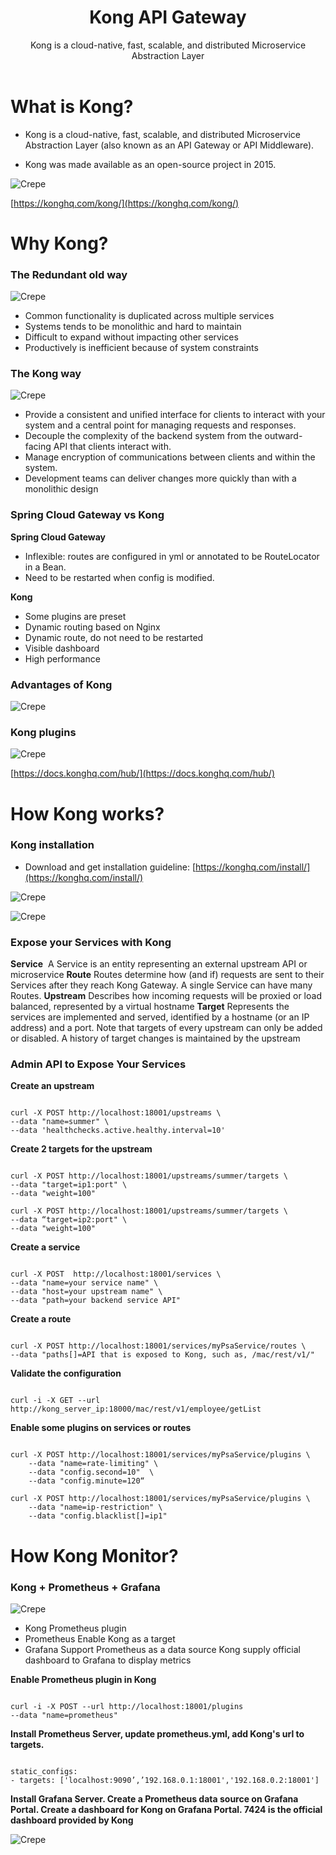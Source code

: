 ﻿---
layout: post
title: Kong API Gateway
subtitle: Kong is a cloud-native, fast, scalable, and distributed Microservice Abstraction Layer
tags: [technology]
comments: true
---
# What is Kong?

  - Kong is a cloud-native, fast, scalable, and distributed Microservice Abstraction Layer (also known as an API Gateway or API Middleware). 

  - Kong was made available as an open-source project in 2015.


![Crepe](/img/kong/p001.png)

[https://konghq.com/kong/](https://konghq.com/kong/)

# Why Kong?

### The Redundant old way
![Crepe](/img/kong/p002.png)

  - Common functionality is duplicated across multiple services
  - Systems tends to be monolithic and hard to maintain
  - Difficult to expand without impacting other services
  - Productively is inefficient because of system constraints

### The Kong way
![Crepe](/img/kong/p003.png)

  - Provide a consistent and unified interface for clients to interact with your system and a central point for managing requests and responses.
  - Decouple the complexity of the backend system from the outward-facing API that clients interact with.
  - Manage encryption of communications between clients and within the system.
  - Development teams can deliver changes more quickly than with a monolithic design

### Spring Cloud Gateway vs Kong

**Spring Cloud Gateway**
  - Inflexible: routes are configured in yml or annotated  to be RouteLocator in a Bean.
   - Need to be restarted when config is modified.


**Kong**
  - Some plugins are preset
  - Dynamic routing based on Nginx
  - Dynamic route, do not need to be restarted
  - Visible dashboard
  - High performance

### Advantages of Kong

  ![Crepe](/img/kong/p009.png)

### Kong plugins

![Crepe](/img/kong/p004.png)

[https://docs.konghq.com/hub/](https://docs.konghq.com/hub/)


# How Kong works?

### Kong installation

  - Download and get installation guideline: [https://konghq.com/install/](https://konghq.com/install/)

  ![Crepe](/img/kong/p005.png)

  ![Crepe](/img/kong/p006.png)

### Expose your Services with Kong

**Service**
 A Service is an entity representing an external upstream API or microservice
**Route**
Routes determine how (and if) requests are sent to their Services after they reach Kong Gateway. A single Service can have many Routes.
**Upstream**
Describes how incoming requests will be proxied or load balanced, represented by a virtual hostname
**Target**
Represents the services are implemented and served, identified by a hostname (or an IP address) and a port. Note that targets of every upstream can only be added or disabled. A history of target changes is maintained by the upstream

### Admin API  to Expose Your Services

**Create an upstream**
~~~

curl -X POST http://localhost:18001/upstreams \
--data "name=summer" \
--data 'healthchecks.active.healthy.interval=10'

~~~

**Create 2 targets for the upstream**
~~~

curl -X POST http://localhost:18001/upstreams/summer/targets \
--data "target=ip1:port" \
--data "weight=100"

curl -X POST http://localhost:18001/upstreams/summer/targets \
--data “target=ip2:port" \
--data "weight=100"

~~~

**Create a service**
~~~

curl -X POST  http://localhost:18001/services \
--data "name=your service name" \
--data "host=your upstream name" \
--data "path=your backend service API"

~~~

**Create a route**
~~~

curl -X POST http://localhost:18001/services/myPsaService/routes \
--data "paths[]=API that is exposed to Kong, such as, /mac/rest/v1/"

~~~

**Validate the configuration**
~~~

curl -i -X GET --url http://kong_server_ip:18000/mac/rest/v1/employee/getList

~~~

**Enable some plugins on services or routes**
~~~

curl -X POST http://localhost:18001/services/myPsaService/plugins \
    --data "name=rate-limiting" \
    --data "config.second=10"  \
    --data "config.minute=120“

curl -X POST http://localhost:18001/services/myPsaService/plugins \
    --data "name=ip-restriction" \
    --data "config.blacklist[]=ip1"

~~~

# How Kong Monitor?

### Kong + Prometheus + Grafana

  ![Crepe](/img/kong/p007.png)

  - Kong
    Prometheus plugin
  - Prometheus
   Enable Kong as a target
  - Grafana
Support Prometheus as a data source
Kong supply official dashboard to Grafana to display metrics

**Enable Prometheus plugin in Kong**
~~~

curl -i -X POST --url http://localhost:18001/plugins 
--data "name=prometheus"

~~~

**Install Prometheus Server, update prometheus.yml, add Kong's url to targets.**
~~~

static_configs:
- targets: ['localhost:9090’,’192.168.0.1:18001','192.168.0.2:18001']

~~~

**Install Grafana Server. Create a Prometheus data source on Grafana Portal. Create a dashboard for Kong on Grafana Portal. 7424 is the official dashboard provided by Kong**

  ![Crepe](/img/kong/p008.png)